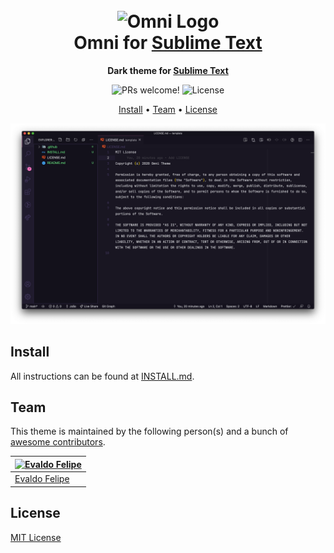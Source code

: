 <h1 align="center">
  <br>
  <img src="https://storage.googleapis.com/golden-wind/github/omni/omni.png" alt="Omni Logo" width="100">
  <br>
  Omni for <a href="https://www.sublimetext.com/">Sublime Text</a>
  <br>
</h1>

<p align="center">
  <strong>Dark theme for <a href="https://www.sublimetext.com/">Sublime Text</a></strong>
</p>

<p align="center">
  <img src="https://img.shields.io/badge/PRs-welcome-%235FCC6F.svg" alt="PRs welcome!" />

  <img alt="License" src="https://img.shields.io/badge/license-MIT-%235FCC6F">
</p>

<p align="center">
  <a href="#install">Install</a> •
  <a href="#team">Team</a> •
  <a href="#license">License</a>
</p>

<p align="center">
  <img alt="Omni screnshoot for Sublime Text" src="./screenshot.png">
</p>

## Install

All instructions can be found at [INSTALL.md](./INSTALL.md).

## Team

This theme is maintained by the following person(s) and a bunch of [awesome contributors](https://github.com/nicknamedelta/sublime-text/graphs/contributors).

| [![Evaldo Felipe](https://github.com/nicknamedelta.png?size=100)](https://github.com/nicknamedelta) |
| ------------------------------------------------------------------------------------------------ |
| [Evaldo Felipe](https://github.com/nicknamedelta)                                                   |

## License

[MIT License](./LICENSE.md)
